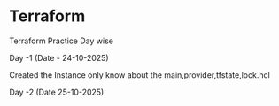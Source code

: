 # Terraform
Terraform Practice Day wise

Day -1 (Date - 24-10-2025)

Created the Instance only 
know about the main,provider,tfstate,lock.hcl 

Day -2 (Date 25-10-2025)
